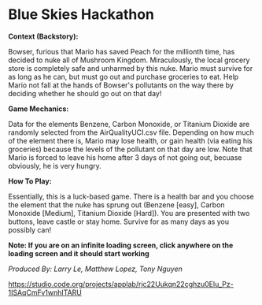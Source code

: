 # Blue Skies Hackathon

**Context (Backstory):**

Bowser, furious that Mario has saved Peach for the millionth time, has decided to nuke all of Mushroom Kingdom. Miraculously, the local grocery store is completely safe and unharmed by this nuke. Mario must survive for as long as he can, but must go out and purchase groceries to eat. Help Mario not fall at the hands of Bowser's pollutants on the way there by deciding whether he should go out on that day! 

**Game Mechanics:**

Data for the elements Benzene, Carbon Monoxide, or Titanium Dioxide are randomly selected from the AirQualityUCI.csv file. Depending on how much of the element there is, Mario may lose health, or gain health (via eating his groceries) because the levels of the pollutant on that day are low. Note that Mario is forced to leave his home after 3 days of not going out, becuase obviously, he is very hungry.

**How To Play:**

Essentially, this is a luck-based game. There is a health bar and you choose the element that the nuke has sprung out (Benzene [easy], Carbon Monoxide [Medium], Titanium Dioxide [Hard]). You are presented with two buttons, leave castle or stay home. Survive for as many days as you possibly can!

**Note: If you are on an infinite loading screen, click anywhere on the loading screen and it should start working**

*Produced By: Larry Le, Matthew Lopez, Tony Nguyen* 

https://studio.code.org/projects/applab/rjc22Uukqn22cghzu0Elu_Pz-1ISAqCmFv1wnhITARU
